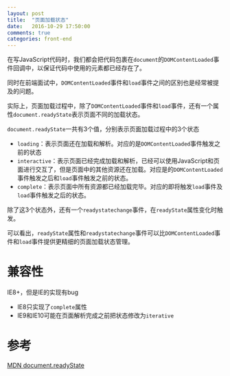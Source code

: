 ```yaml
---
layout: post
title:  "页面加载状态"
date:   2016-10-29 17:50:00
comments: true
categories: front-end
---
```


在写JavaScript代码时，我们都会把代码包裹在`document`的`DOMContentLoaded`事件回调中，以保证代码中使用的元素都已经存在了。

同时在前端面试中，`DOMContentLoaded`事件和`load`事件之间的区别也是经常被提及的问题。

实际上，页面加载过程中，除了`DOMContentLoaded`事件和`load`事件，还有一个属性`document.readyState`表示页面不同的加载状态。

`document.readyState`一共有3个值，分别表示页面加载过程中的3个状态
+ `loading`：表示页面还在加载和解析。对应的是`DOMContentLoaded`事件触发之前的状态
+ `interactive`：表示页面已经完成加载和解析，已经可以使用JavaScript和页面进行交互了，但是页面中的其他资源还在加载。对应是的`DOMContentLoaded`事件触发之后和`load`事件触发之前的状态。
+ `complete`：表示页面中所有资源都已经加载完毕。对应的即将触发`load`事件及`load`事件触发之后的状态。

除了这3个状态外，还有一个`readystatechange`事件，在`readyState`属性变化时触发。

可以看出，`readyState`属性和`readystatechange`事件可以比`DOMContentLoaded`事件和`load`事件提供更精细的页面加载状态管理。

# 兼容性
IE8+，但是IE的实现有bug
+ IE8只实现了`complete`属性
+ IE9和IE10可能在页面解析完成之前把状态修改为`iterative`

# 参考
[MDN document.readyState](https://developer.mozilla.org/en-US/docs/Web/API/Document/readyState)

